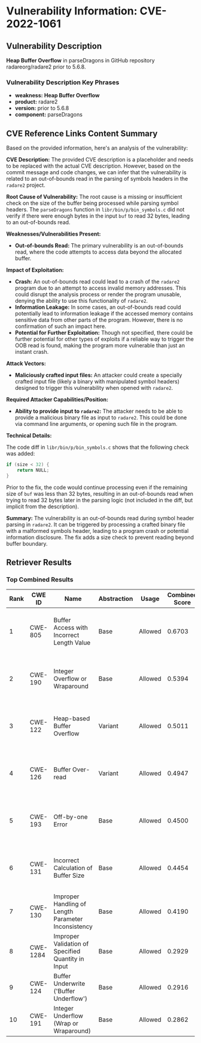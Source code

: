 # Vulnerability Information: CVE-2022-1061

## Vulnerability Description
**Heap Buffer Overflow** in parseDragons in GitHub repository radareorg/radare2 prior to 5.6.8.

### Vulnerability Description Key Phrases
- **weakness:** **Heap Buffer Overflow**
- **product:** radare2
- **version:** prior to 5.6.8
- **component:** parseDragons

## CVE Reference Links Content Summary
Based on the provided information, here's an analysis of the vulnerability:

**CVE Description:** The provided CVE description is a placeholder and needs to be replaced with the actual CVE description. However, based on the commit message and code changes, we can infer that the vulnerability is related to an out-of-bounds read in the parsing of symbols headers in the `radare2` project.

**Root Cause of Vulnerability:** The root cause is a missing or insufficient check on the size of the buffer being processed while parsing symbol headers. The `parseDragons` function in `libr/bin/p/bin_symbols.c` did not verify if there were enough bytes in the input `buf` to read 32 bytes, leading to an out-of-bounds read.

**Weaknesses/Vulnerabilities Present:**

*   **Out-of-bounds Read:** The primary vulnerability is an out-of-bounds read, where the code attempts to access data beyond the allocated buffer.

**Impact of Exploitation:**

*   **Crash:** An out-of-bounds read could lead to a crash of the `radare2` program due to an attempt to access invalid memory addresses. This could disrupt the analysis process or render the program unusable, denying the ability to use this functionality of `radare2`.
*   **Information Leakage:** In some cases, an out-of-bounds read could potentially lead to information leakage if the accessed memory contains sensitive data from other parts of the program. However, there is no confirmation of such an impact here.
*   **Potential for Further Exploitation:** Though not specified, there could be further potential for other types of exploits if a reliable way to trigger the OOB read is found, making the program more vulnerable than just an instant crash.

**Attack Vectors:**

*   **Maliciously crafted input files:** An attacker could create a specially crafted input file (likely a binary with manipulated symbol headers) designed to trigger this vulnerability when opened with `radare2`.

**Required Attacker Capabilities/Position:**

*   **Ability to provide input to `radare2`:** The attacker needs to be able to provide a malicious binary file as input to `radare2`. This could be done via command line arguments, or opening such file in the program.

**Technical Details:**

The code diff in `libr/bin/p/bin_symbols.c` shows that the following check was added:

```c
if (size < 32) {
	return NULL;
}
```

Prior to the fix, the code would continue processing even if the remaining size of `buf` was less than 32 bytes, resulting in an out-of-bounds read when trying to read 32 bytes later in the parsing logic (not included in the diff, but implicit from the description).

**Summary:**
The vulnerability is an out-of-bounds read during symbol header parsing in `radare2`. It can be triggered by processing a crafted binary file with a malformed symbols header, leading to a program crash or potential information disclosure. The fix adds a size check to prevent reading beyond buffer boundary.

## Retriever Results

### Top Combined Results

| Rank | CWE ID | Name | Abstraction | Usage | Combined Score | Retrievers | Individual Scores |
|------|--------|------|-------------|-------|---------------|------------|-------------------|
| 1 | CWE-805 | Buffer Access with Incorrect Length Value | Base | Allowed | 0.6703 | dense, sparse, graph | dense: 0.500, sparse: 0.109, graph: 1.000 |
| 2 | CWE-190 | Integer Overflow or Wraparound | Base | Allowed | 0.5394 | dense, sparse, graph | dense: 0.497, sparse: 0.111, graph: 0.636 |
| 3 | CWE-122 | Heap-based Buffer Overflow | Variant | Allowed | 0.5011 | dense, sparse, graph | dense: 0.536, sparse: 0.140, graph: 0.543 |
| 4 | CWE-126 | Buffer Over-read | Variant | Allowed | 0.4947 | dense, sparse, graph | dense: 0.538, sparse: 0.125, graph: 0.546 |
| 5 | CWE-193 | Off-by-one Error | Base | Allowed | 0.4500 | dense, sparse, graph | dense: 0.456, sparse: 0.105, graph: 0.452 |
| 6 | CWE-131 | Incorrect Calculation of Buffer Size | Base | Allowed | 0.4454 | dense, sparse, graph | dense: 0.470, sparse: 0.095, graph: 0.437 |
| 7 | CWE-130 | Improper Handling of Length Parameter Inconsistency | Base | Allowed | 0.4190 | sparse, graph | sparse: 0.108, graph: 1.000 |
| 8 | CWE-1284 | Improper Validation of Specified Quantity in Input | Base | Allowed | 0.2929 | dense, sparse | dense: 0.465, sparse: 0.105 |
| 9 | CWE-124 | Buffer Underwrite ('Buffer Underflow') | Base | Allowed | 0.2916 | dense, sparse | dense: 0.467, sparse: 0.101 |
| 10 | CWE-191 | Integer Underflow (Wrap or Wraparound) | Base | Allowed | 0.2862 | dense, sparse | dense: 0.463, sparse: 0.095 |

